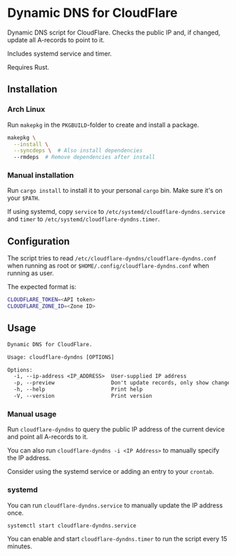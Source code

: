 # Dynamic DNS for CloudFlare

Dynamic DNS script for CloudFlare. Checks the public IP and, if changed, update all A-records to point to it.

Includes systemd service and timer.

Requires Rust.

## Installation

### Arch Linux

Run `makepkg` in the `PKGBUILD`-folder to create and install a package.

```sh
makepkg \
  --install \
  --syncdeps \  # Also install dependencies
  --rmdeps  # Remove dependencies after install
```

### Manual installation

Run `cargo install` to install it to your personal `cargo` bin. Make sure it's on your `$PATH`.

If using systemd, copy `service` to `/etc/systemd/cloudflare-dyndns.service` and `timer` to `/etc/systemd/cloudflare-dyndns.timer`.

## Configuration

The script tries to read `/etc/cloudflare-dyndns/cloudflare-dyndns.conf` when running as root or `$HOME/.config/cloudflare-dyndns.conf` when running as user.

The expected format is:

```sh
CLOUDFLARE_TOKEN=<API token>
CLOUDFLARE_ZONE_ID=<Zone ID>
```

## Usage

```txt
Dynamic DNS for CloudFlare.

Usage: cloudflare-dyndns [OPTIONS]

Options:
  -i, --ip-address <IP_ADDRESS>  User-supplied IP address
  -p, --preview                  Don't update records, only show changes [aliases: dry_run] [short aliases: d]
  -h, --help                     Print help
  -V, --version                  Print version
```

### Manual usage

Run `cloudflare-dyndns` to query the public IP address of the current device and point all A-records to it.

You can also run `cloudflare-dyndns -i <IP Address>` to manually specify the IP address.

Consider using the systemd service or adding an entry to your `crontab`.

### systemd

You can run `cloudflare-dyndns.service` to manually update the IP address once.

```sh
systemctl start cloudflare-dyndns.service
```

You can enable and start `cloudflare-dyndns.timer` to run the script every 15 minutes.
